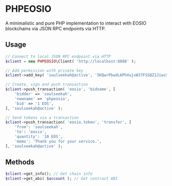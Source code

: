 # PHPEOSIO

A minimalistic and pure PHP implementation to interact with EOSIO blockchains via JSON RPC endpoints via HTTP.

## Usage

```php
// Connect to local JSON RPC endpoint via HTTP
$client = new PHPEOSIO\Client( 'http://localhost:8888' );

// Add permission with private key
$client->add_key( 'soulseekah@active', '5KQwrPbwdL6PhXujxW37FSSQZ1JiwsST4cqQzDeyXtP79zkvFD3' );

// Create, sign and push transaction
$client->push_transaction( 'eosio', 'bidname', [
	'bidder' => 'soulseekah',
	'newname' => 'phpeosio',
	'bid' => '1 EOS',
], 'soulseekah@active' );

// Send tokens via a transaction
$client->push_transaction( 'eosio.token', 'transfer', [
	'from': 'soulseekah',
	'to': 'eosio',
	'quantity': '10 EOS',
	'memo': 'Thank you for your service.',
], 'soulseekah@active' );
```

## Methods

```php
$client->get_info(); // Get chain info
$client->get_abi( $account ); // Get contract ABI
```
